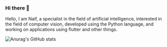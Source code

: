 ### Hi there 👋

Hello, I am Naif, a specialist in the field of artificial intelligence, interested in the field of computer vision, developed using the Python language, and working on applications using flutter and other things.

![Anurag's GitHub stats](https://github-readme-stats.vercel.app/api?neef02=anuraghazra&theme=dark&show_icons=true)
